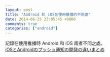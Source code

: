 ```yaml
---
layout: post
title: "Android 和 iOS在使用推播的不同處"
date: 2014-06-25 23:05:45 +0800
comments: true
categories: ["android"]
---
```


記錄在使用推播時 Android 和 iOS 兩者不同之處。  
[iOSとAndroidのプッシュ通知の開発の違いまとめ]

[iOSとAndroidのプッシュ通知の開発の違いまとめ]:http://blog.katty.in/4300